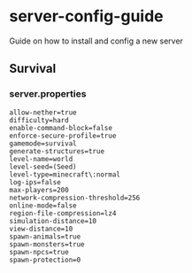 # server-config-guide
Guide on how to install and config a new server


## Survival
### server.properties
```
allow-nether=true
difficulty=hard
enable-command-block=false
enforce-secure-profile=true
gamemode=survival
generate-structures=true
level-name=world
level-seed=(Seed)
level-type=minecraft\:normal
log-ips=false
max-players=200
network-compression-threshold=256
online-mode=false
region-file-compression=lz4
simulation-distance=10
view-distance=10
spawn-animals=true
spawn-monsters=true
spawn-npcs=true
spawn-protection=0
```
